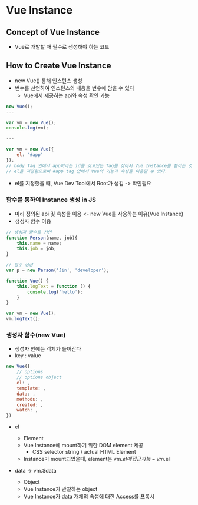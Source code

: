 # Vue Instance

## Concept of Vue Instance
- Vue로 개발할 때 필수로 생성해야 하는 코드

## How to Create Vue Instance
- new Vue() 통해 인스턴스 생성
- 변수를 선언하여 인스턴스의 내용을 변수에 담을 수 있다
    - Vue에서 제공하는 api와 속성 확인 가능
```javascript
new Vue();
---

var vm = new Vue();
console.log(vm);

---

var vm = new Vue({
    el: '#app'
});
// body Tag 안에서 app이라는 id를 갖고있는 Tag를 찾아서 Vue Instance를 붙이는 것
// el을 지정함으로써 #app tag 안에서 Vue의 기능과 속성을 이용할 수 있다.
```
- el를 지정했을 때, Vue Dev Tool에서 Root가 생김 -> 확인필요

### 함수를 통하여 Instance 생성 in JS
- 미리 정의된 api 및 속성을 이용 <- new Vue를 사용하는 이유(Vue Instance)
- 생성자 함수 이용
```javascript
// 생성자 함수를 선언
function Person(name, job){
    this.name = name;
    this.job = job;
}

// 함수 생성
var p = new Person('Jin', 'developer');

function Vue() {
    this.logText = function () {
        console.log('hello');
    }
}

var vm = new Vue();
vm.logText();

```

### 생성자 함수(new Vue)
- 생성자 안에는 객체가 들어간다
- key : value
```javascript
new Vue({
    // options
    // options object
    el: ,
    template: ,
    data: ,
    methods: ,
    created: ,
    watch: ,
})
```
- el
    - Element
    - Vue Instance에 mount하기 위한 DOM element 제공
        - CSS selector string / actual HTML Element
    - Instance가 mount되었을때, element는 vm.$el에 접근 가능
        -vm.$el

- data -> vm.$data
    - Object
    - Vue Instance가 관찰하는 object
    - Vue Instance가 data 개체의 속성에 대한 Access를 프록시